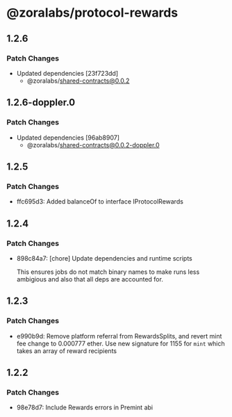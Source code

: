 # @zoralabs/protocol-rewards

## 1.2.6

### Patch Changes

- Updated dependencies [23f723dd]
  - @zoralabs/shared-contracts@0.0.2

## 1.2.6-doppler.0

### Patch Changes

- Updated dependencies [96ab8907]
  - @zoralabs/shared-contracts@0.0.2-doppler.0

## 1.2.5

### Patch Changes

- ffc695d3: Added balanceOf to interface IProtocolRewards

## 1.2.4

### Patch Changes

- 898c84a7: [chore] Update dependencies and runtime scripts

  This ensures jobs do not match binary names to make runs less ambigious and also that all deps are accounted for.

## 1.2.3

### Patch Changes

- e990b9d: Remove platform referral from RewardsSplits, and revert mint fee change to 0.000777 ether. Use new signature for 1155 for `mint` which takes an array of reward recipients

## 1.2.2

### Patch Changes

- 98e78d7: Include Rewards errors in Premint abi
